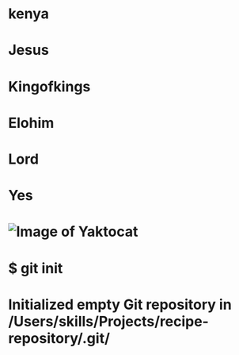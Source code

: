 # kenya
# Jesus
# Kingofkings
# Elohim
# Lord
# Yes
# ![Image of Yaktocat](https://octodex.github.com/images/yaktocat.png)
# $ git init
# Initialized empty Git repository in /Users/skills/Projects/recipe-repository/.git/
